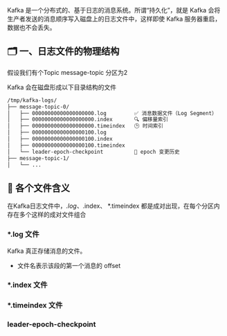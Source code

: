 Kafka 是一个分布式的、基于日志的消息系统。所谓“持久化”，就是 Kafka 会将生产者发送的消息顺序写入磁盘上的日志文件中，这样即使 Kafka 服务器重启，数据也不会丢失。

## 🗂️ 一、日志文件的物理结构

假设我们有个Topic  message-topic 分区为2

Kafka 会在磁盘形成以下目录结构的文件
```bash
/tmp/kafka-logs/
├── message-topic-0/
│   ├── 00000000000000000000.log         ✅ 消息数据文件（Log Segment）
│   ├── 00000000000000000000.index       🔍 偏移量索引
│   ├── 00000000000000000000.timeindex   🕒 时间索引
│   ├── 00000000000000000100.log         
│   ├── 00000000000000000100.index       
│   ├── 00000000000000000100.timeindex   
│   └── leader-epoch-checkpoint          🧭 epoch 变更历史
├── message-topic-1/
│   └── ...

```
## 📌 各个文件含义
在Kafka日志文件中，*.log、*.index、 *.timeindex 都是成对出现，在每个分区内存在多个这样的成对文件组合
### *.log 文件
Kafka 真正存储消息的文件。
- 文件名表示该段的第一个消息的 offset

### *.index 文件

### *.timeindex 文件

### leader-epoch-checkpoint
